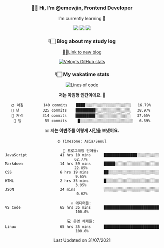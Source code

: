 <div align='center'>
  
### 👋🏻 Hi, I’m @emewjin, Frontend Developer 
I’m currently learning 🌱 
    
  <img src="https://img.shields.io/badge/javascript-F7DF1E?style=for-the-badge&logo=javascript&logoColor=black"/>
  <img src="https://img.shields.io/badge/react.js-61DAFB?style=for-the-badge&logo=react&logoColor=black"/>
    <img src="https://img.shields.io/badge/vue.js-4FC08D?style=for-the-badge&logo=vue.js&logoColor=white"/>

### 👇🏻 Blog about my study log
  [🏃🏻Link to new blog](https://emewjin.github.io/)  
  
 [![Velog's GitHub stats](https://velog-readme-stats.vercel.app/api?name=1703979&tag=javascript)](https://github.com/eungyeole/velog-readme-stats)


### 👇🏻 My wakatime stats  
  
<!--START_SECTION:waka-->
![Lines of code](https://img.shields.io/badge/%EC%A0%80%EB%8A%94%20%EC%97%AC%ED%83%9C%EA%B9%8C%EC%A7%80%20-76934%20%EC%A4%84%EC%9D%98%20%EC%BD%94%EB%93%9C%EB%A5%BC%20%EC%9E%91%EC%84%B1%ED%96%88%EC%96%B4%EC%9A%94.-blue)

**저는 아침형 인간이에요. 🐤** 

```text
🌞 아침         140 commits    ████░░░░░░░░░░░░░░░░░░░░░   16.79% 
🌆 낮　         325 commits    █████████░░░░░░░░░░░░░░░░   38.97% 
🌃 저녁         314 commits    █████████░░░░░░░░░░░░░░░░   37.65% 
🌙 밤　         55 commits     █░░░░░░░░░░░░░░░░░░░░░░░░   6.59%

```


📊 **저는 이번주를 이렇게 시간을 보냈어요.** 

```text
⌚︎ Timezone: Asia/Seoul

💬 프로그래밍 언어들: 
JavaScript               41 hrs 10 mins      ███████████████░░░░░░░░░░   62.77% 
Markdown                 14 hrs 59 mins      █████░░░░░░░░░░░░░░░░░░░░   22.85% 
CSS                      6 hrs 19 mins       ██░░░░░░░░░░░░░░░░░░░░░░░   9.65% 
HTML                     2 hrs 35 mins       █░░░░░░░░░░░░░░░░░░░░░░░░   3.95% 
JSON                     24 mins             ░░░░░░░░░░░░░░░░░░░░░░░░░   0.62%

🔥 에디터들: 
VS Code                  65 hrs 35 mins      █████████████████████████   100.0%

💻 운영 체제들: 
Linux                    65 hrs 35 mins      █████████████████████████   100.0%

```


 Last Updated on 31/07/2021
<!--END_SECTION:waka-->
 </div>
<!---
Emewjin/Emewjin is a ✨ special ✨ repository because its `README.md` (this file) appears on your GitHub profile.
You can click the Preview link to take a look at your changes.
--->
